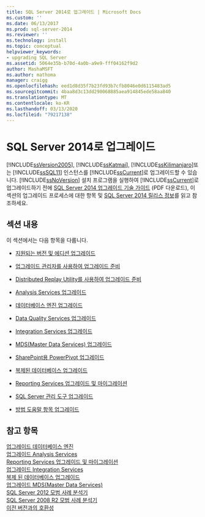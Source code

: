 ```yaml
---
title: SQL Server 2014로 업그레이드 | Microsoft Docs
ms.custom: ''
ms.date: 06/13/2017
ms.prod: sql-server-2014
ms.reviewer: ''
ms.technology: install
ms.topic: conceptual
helpviewer_keywords:
- upgrading SQL Server
ms.assetid: 5064e35b-b70d-4a0b-a9e9-fff04162f9d2
author: MashaMSFT
ms.author: mathoma
manager: craigg
ms.openlocfilehash: eed1d8d35f7b23fd93b7cfb8046e0d6115483ad5
ms.sourcegitcommit: 4baa8d3c13dd290068885aea914845ede58aa840
ms.translationtype: MT
ms.contentlocale: ko-KR
ms.lasthandoff: 03/13/2020
ms.locfileid: "79217138"
---
```

# <a name="upgrade-to-sql-server-2014"></a>SQL Server 2014로 업그레이드
  
  [!INCLUDE[ssVersion2005](../../includes/ssversion2005-md.md)], [!INCLUDE[ssKatmai](../../includes/sskatmai-md.md)], [!INCLUDE[ssKilimanjaro](../../includes/sskilimanjaro-md.md)]또는 [!INCLUDE[ssSQL11](../../includes/sssql11-md.md)] 인스턴스를 [!INCLUDE[ssCurrent](../../includes/sscurrent-md.md)]로 업그레이드할 수 있습니다. 
  [!INCLUDE[ssNoVersion](../../includes/ssnoversion-md.md)] 설치 프로그램을 실행하여 [!INCLUDE[ssCurrent](../../includes/sscurrent-md.md)]로 업그레이드하기 전에 [SQL Server 2014 업그레이드 기술 가이드](https://download.microsoft.com/download/7/1/5/715BDFA7-51B6-4D7B-AF17-61E78C7E538F/SQL_Server_2014_Upgrade_technical_guide.pdf) (PDF 다운로드), 이 섹션의 업그레이드 프로세스에 대한 항목 및 [SQL Server 2014 릴리스 정보](https://go.microsoft.com/fwlink/?LinkID=296445)를 읽고 참조하세요.  
  
## <a name="in-this-section"></a>섹션 내용  
 이 섹션에서는 다음 항목을 다룹니다.  
  
-   [지원되는 버전 및 에디션 업그레이드](supported-version-and-edition-upgrades.md)  
  
-   [업그레이드 관리자를 사용하여 업그레이드 준비](../../sql-server/install/use-upgrade-advisor-to-prepare-for-upgrades.md)  
  
-   [Distributed Replay Utility를 사용하여 업그레이드 준비](../../sql-server/install/use-the-distributed-replay-utility-to-prepare-for-upgrades.md)  
  
-   [Analysis Services 업그레이드](upgrade-analysis-services.md)  
  
-   [데이터베이스 엔진 업그레이드](upgrade-database-engine.md)  
  
-   [Data Quality Services 업그레이드](upgrade-data-quality-services.md)  
  
-   [Integration Services 업그레이드](../../integration-services/install-windows/upgrade-integration-services.md)  
  
-   [MDS(Master Data Services) 업그레이드](upgrade-master-data-services.md)  
  
-   [SharePoint용 PowerPivot 업그레이드](upgrade-power-pivot-for-sharepoint.md)  
  
-   [복제된 데이터베이스 업그레이드](../../database-engine/install-windows/upgrade-replicated-databases.md)  
  
-   [Reporting Services 업그레이드 및 마이그레이션](../../reporting-services/install-windows/upgrade-and-migrate-reporting-services.md)  
  
-   [SQL Server 관리 도구 업그레이드](upgrade-sql-server-management-tools.md)  
  
-   [방법 도움말 항목 업그레이드](../../../2014/sql-server/install/upgrade-how-to-topics.md)  
  
## <a name="see-also"></a>참고 항목  
 [업그레이드 데이터베이스 엔진](upgrade-database-engine.md)   
 [업그레이드 Analysis Services](upgrade-analysis-services.md)   
 [Reporting Services 업그레이드 및 마이그레이션](../../reporting-services/install-windows/upgrade-and-migrate-reporting-services.md)   
 [업그레이드 Integration Services](../../integration-services/install-windows/upgrade-integration-services.md)   
 [복제 된 데이터베이스 업그레이드](../../database-engine/install-windows/upgrade-replicated-databases.md)   
 [업그레이드 MDS(Master Data Services)](upgrade-master-data-services.md)   
 [SQL Server 2012 모범 사례 분석기](https://www.microsoft.com/download/details.aspx?id=29302)   
 [SQL Server 2008 R2 모범 사례 분석기](https://www.microsoft.com/download/details.aspx?id=436)   
 [이전 버전과의 호환성](../../../2014/getting-started/backward-compatibility.md)  
  
  
